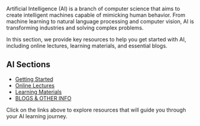 

Artificial Intelligence (AI) is a branch of computer science that aims to create intelligent machines capable of mimicking human behavior. From machine learning to natural language processing and computer vision, AI is transforming industries and solving complex problems.

In this section, we provide key resources to help you get started with AI, including online lectures, learning materials, and essential blogs.

## AI Sections

- [Getting Started](AI/Getting%20Started.md)
- [Online Lectures](Online%20Lectures.md)
- [Learning Materials](Learning%20Materials.md)
- [BLOGS & OTHER INFO](BLOGS%20&%20OTHER%20INFO.md)

Click on the links above to explore resources that will guide you through your AI learning journey.
